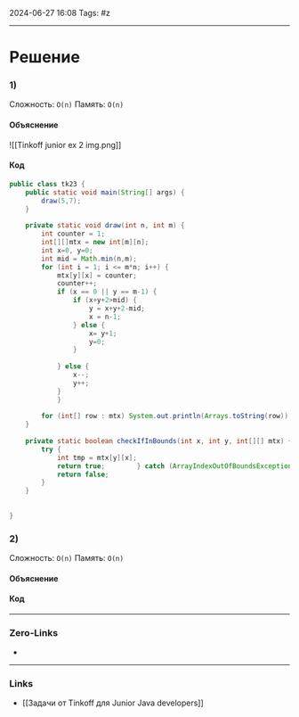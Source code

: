2024-06-27 16:08
Tags: #z

___
# Решение
### 1)
Сложность: `O(n)`
Память: `O(n)`
#### Объяснение
![[Tinkoff junior ex 2 img.png]]
#### Код
```java
public class tk23 {  
    public static void main(String[] args) {  
        draw(5,7);  
    }  
  
    private static void draw(int n, int m) {  
        int counter = 1;  
        int[][]mtx = new int[m][n];  
        int x=0, y=0;  
        int mid = Math.min(n,m);  
        for (int i = 1; i <= m*n; i++) {  
            mtx[y][x] = counter;  
            counter++;  
            if (x == 0 || y == m-1) {  
                if (x+y+2>mid) {  
                    y = x+y+2-mid;  
                    x = n-1;  
                } else {  
                    x= y+1;  
                    y=0;  
                }  
  
            } else {  
                x--;  
                y++;  
            }  
            }  
  
        for (int[] row : mtx) System.out.println(Arrays.toString(row));  
    }  
  
    private static boolean checkIfInBounds(int x, int y, int[][] mtx) {  
        try {  
            int tmp = mtx[y][x];  
            return true;        } catch (ArrayIndexOutOfBoundsException e) {  
            return false;  
        }  
    }  
  
  
}
```
### 2)
Сложность: `O(n)`
Память: `O(n)`
#### Объяснение

#### Код

___
### Zero-Links
- 

___
### Links
- [[Задачи от Tinkoff для Junior Java developers]]